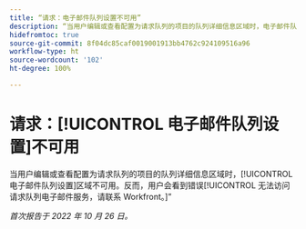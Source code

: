 ```yaml
---
title: “请求：电子邮件队列设置不可用”
description: “当用户编辑或查看配置为请求队列的项目的队列详细信息区域时，电子邮件队列设置区域不可用。反而，用户会看到错误‘无法访问请求队列电子邮件服务，请联系 Workfront。’”
hidefromtoc: true
source-git-commit: 8f04dc85caf0019001913bb4762c924109516a96
workflow-type: ht
source-wordcount: '102'
ht-degree: 100%

---
```



# 请求：[!UICONTROL 电子邮件队列设置]不可用

当用户编辑或查看配置为请求队列的项目的队列详细信息区域时，[!UICONTROL 电子邮件队列设置]区域不可用。反而，用户会看到错误[!UICONTROL 无法访问请求队列电子邮件服务，请联系 Workfront。]”

_首次报告于 2022 年 10 月 26 日。_

